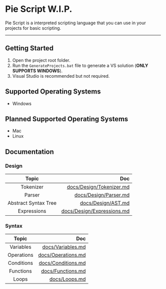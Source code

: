 # Pie Script W.I.P.
Pie Script is a interpreted scripting language that you can use in your projects for basic scripting.

---
## Getting Started
1. Open the project root folder.
2. Run the `GenerateProjects.bat` file to generate a VS solution (**ONLY SUPPORTS WINDOWS**).
3. Visual Studio is recommended but not required.

## Supported Operating Systems
- Windows

## Planned Supported Operating Systems
- Mac
- Linux
 
## Documentation

### Design
| Topic | Doc |
| :----: | -----: |
| Tokenizer | [docs/Design/Tokenizer.md](docs/Design/Tokenizer.md) |
| Parser | [docs/Design/Parser.md](docs/Design/Parser.md) |
| Abstract Syntax Tree | [docs/Design/AST.md](docs/Design/AST.md) |
| Expressions | [docs/Design/Expressions.md](docs/Design/Expressions.md) |

### Syntax

| Topic | Doc |
| :----: | -----: |
| Variables | [docs/Variables.md](docs/Variables.md) |
| Operations | [docs/Operations.md](docs/Operations.md) |
| Conditions | [docs/Conditions.md](docs/Conditions.md) |
| Functions | [docs/Functions.md](docs/Functions.md) |
| Loops | [docs/Loops.md](docs/Loops.md) |